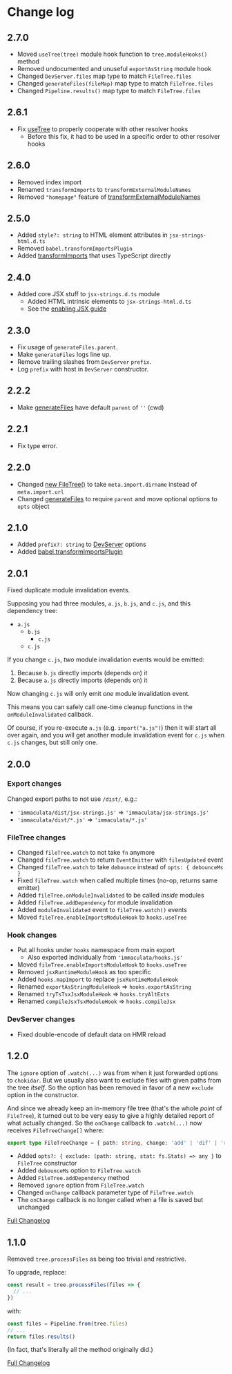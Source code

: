 # Change log

## 2.7.0

* Moved `useTree(tree)` module hook function to `tree.moduleHooks()` method
* Removed undocumented and unuseful `exportAsString` module hook
* Changed `DevServer.files` map type to match `FileTree.files`
* Changed `generateFiles(fileMap)` map type to match `FileTree.files`
* Changed `Pipeline.results()` map type to match `FileTree.files`

## 2.6.1

* Fix [useTree](module-hooks.md#usetree) to properly cooperate with other resolver hooks
  * Before this fix, it had to be used in a specific order to other resolver hooks

## 2.6.0

* Removed index import
* Renamed `transformImports` to `transformExternalModuleNames`
* Removed `"homepage"` feature of [transformExternalModuleNames](transform-imports.md#transformexternalmodulenames)

## 2.5.0

* Added `style?: string` to HTML element attributes in `jsx-strings-html.d.ts`
* Removed `babel.transformImportsPlugin`
* Added [transformImports](transform-imports.md#transformexternalmodulenames) that uses TypeScript directly

## 2.4.0

* Added core JSX stuff to `jsx-strings.d.ts` module
  * Added HTML intrinsic elements to `jsx-strings-html.d.ts`
  * See the [enabling JSX guide](../guides/enabling-jsx.md#jsx-types)


## 2.3.0

* Fix usage of `generateFiles.parent`.
* Make `generateFiles` logs line up.
* Remove trailing slashes from `DevServer` `prefix`.
* Log `prefix` with host in `DevServer` constructor.

## 2.2.2

* Make [generateFiles](generate-files.md#generatefiles) have default `parent` of `''` (cwd)

## 2.2.1

* Fix type error.

## 2.2.0

* Changed [new FileTree()](filetree.md#constructor) to take `meta.import.dirname` instead of `meta.import.url`
* Changed [generateFiles](generate-files.md#generatefiles) to require `parent` and move optional options to `opts` object

## 2.1.0

* Added `prefix?: string` to [DevServer](dev-server.md#devserver) options
* Added [babel.transformImportsPlugin](transform-imports.md#transformexternalmodulenames)

## 2.0.1

Fixed duplicate module invalidation events.

Supposing you had three modules, `a.js`, `b.js`, and `c.js`, and this dependency tree:

* `a.js`
  * `b.js`
    * `c.js`
  * `c.js`

If you change `c.js`, *two* module invalidation events would be emitted:

1. Because `b.js` directly imports (depends on) it
2. Because `a.js` directly imports (depends on) it

Now changing `c.js` will only emit *one* module invalidation event.

This means you can safely call one-time cleanup functions in the `onModuleInvalidated` callback.

Of course, if you re-execute `a.js` (e.g. `import("a.js")`) then it will start all over again,
and you will get another module invalidation event for `c.js` when `c.js` changes, but still only one.

## 2.0.0

### Export changes

Changed export paths to not use `/dist/`, e.g.:

* `'immaculata/dist/jsx-strings.js'` => `'immaculata/jsx-strings.js'`
* `'immaculata/dist/*.js'` => `'immaculata/*.js'`

### FileTree changes

* Changed `fileTree.watch` to not take `fn` anymore
* Changed `fileTree.watch` to return `EventEmitter` with `filesUpdated` event
* Changed `fileTree.watch` to take `debounce` instead of `opts: { debounceMs }`
* Fixed `fileTree.watch` when called multiple times (no-op, returns same emitter)
* Added `fileTree.onModuleInvalidated` to be called *inside* modules
* Added `fileTree.addDependency` for module invalidation
* Added `moduleInvalidated` event to `fileTree.watch()` events
* Moved `fileTree.enableImportsModuleHook` to `hooks.useTree`

### Hook changes

* Put all hooks under `hooks` namespace from main export
  * Also exported individually from `'immaculata/hooks.js'`
* Moved `fileTree.enableImportsModuleHook` to `hooks.useTree`
* Removed `jsxRuntimeModuleHook` as too specific
* Added `hooks.mapImport` to replace `jsxRuntimeModuleHook`
* Renamed `exportAsStringModuleHook` => `hooks.exportAsString`
* Renamed `tryTsTsxJsxModuleHook` => `hooks.tryAltExts`
* Renamed `compileJsxTsxModuleHook` => `hooks.compileJsx`

### DevServer changes

* Fixed double-encode of default data on HMR reload

## 1.2.0

The `ignore` option of `.watch(...)` was from when it just forwarded options to `chokidar`.
But we usually also want to exclude files with given paths from the tree *itself*.
So the option has been removed in favor of a new `exclude` option in the constructor.

And since we already keep an in-memory file tree (that's the whole *point* of `FileTree`),
it turned out to be very easy to give a highly detailed report of what actually changed.
So the `onChange` callback to `.watch(...)` now receives `FileTreeChange[]` where:

```ts
export type FileTreeChange = { path: string, change: 'add' | 'dif' | 'rem' }
```

* Added `opts?: { exclude: (path: string, stat: fs.Stats) => any }` to `FileTree` constructor
* Added `debounceMs` option to `FileTree.watch`
* Added `FileTree.addDependency` method
* Removed `ignore` option from `FileTree.watch`
* Changed `onChange` callback parameter type of `FileTree.watch`
* The `onChange` callback is no longer called when a file is saved but unchanged

[Full Changelog](https://github.com/thesoftwarephilosopher/immaculata/compare/1.1.0...1.2.0)


## 1.1.0

Removed `tree.processFiles` as being too trivial and restrictive.

To upgrade, replace:

```ts
const result = tree.processFiles(files => {
  // ...
})
```

with:

```ts
const files = Pipeline.from(tree.files)
// ...
return files.results()
```

(In fact, that's literally all the method originally did.)

[Full Changelog](https://github.com/thesoftwarephilosopher/immaculata/compare/1.0.0...1.1.0)
